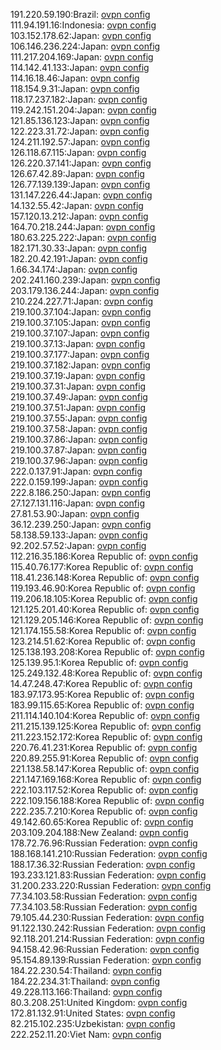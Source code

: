 191.220.59.190:Brazil: [ovpn config](vpn/191_220_59_190.ovpn)  
111.94.191.16:Indonesia: [ovpn config](vpn/111_94_191_16.ovpn)  
103.152.178.62:Japan: [ovpn config](vpn/103_152_178_62.ovpn)  
106.146.236.224:Japan: [ovpn config](vpn/106_146_236_224.ovpn)  
111.217.204.169:Japan: [ovpn config](vpn/111_217_204_169.ovpn)  
114.142.41.133:Japan: [ovpn config](vpn/114_142_41_133.ovpn)  
114.16.18.46:Japan: [ovpn config](vpn/114_16_18_46.ovpn)  
118.154.9.31:Japan: [ovpn config](vpn/118_154_9_31.ovpn)  
118.17.237.182:Japan: [ovpn config](vpn/118_17_237_182.ovpn)  
119.242.151.204:Japan: [ovpn config](vpn/119_242_151_204.ovpn)  
121.85.136.123:Japan: [ovpn config](vpn/121_85_136_123.ovpn)  
122.223.31.72:Japan: [ovpn config](vpn/122_223_31_72.ovpn)  
124.211.192.57:Japan: [ovpn config](vpn/124_211_192_57.ovpn)  
126.118.67.115:Japan: [ovpn config](vpn/126_118_67_115.ovpn)  
126.220.37.141:Japan: [ovpn config](vpn/126_220_37_141.ovpn)  
126.67.42.89:Japan: [ovpn config](vpn/126_67_42_89.ovpn)  
126.77.139.139:Japan: [ovpn config](vpn/126_77_139_139.ovpn)  
131.147.226.44:Japan: [ovpn config](vpn/131_147_226_44.ovpn)  
14.132.55.42:Japan: [ovpn config](vpn/14_132_55_42.ovpn)  
157.120.13.212:Japan: [ovpn config](vpn/157_120_13_212.ovpn)  
164.70.218.244:Japan: [ovpn config](vpn/164_70_218_244.ovpn)  
180.63.225.222:Japan: [ovpn config](vpn/180_63_225_222.ovpn)  
182.171.30.33:Japan: [ovpn config](vpn/182_171_30_33.ovpn)  
182.20.42.191:Japan: [ovpn config](vpn/182_20_42_191.ovpn)  
1.66.34.174:Japan: [ovpn config](vpn/1_66_34_174.ovpn)  
202.241.160.239:Japan: [ovpn config](vpn/202_241_160_239.ovpn)  
203.179.136.244:Japan: [ovpn config](vpn/203_179_136_244.ovpn)  
210.224.227.71:Japan: [ovpn config](vpn/210_224_227_71.ovpn)  
219.100.37.104:Japan: [ovpn config](vpn/219_100_37_104.ovpn)  
219.100.37.105:Japan: [ovpn config](vpn/219_100_37_105.ovpn)  
219.100.37.107:Japan: [ovpn config](vpn/219_100_37_107.ovpn)  
219.100.37.13:Japan: [ovpn config](vpn/219_100_37_13.ovpn)  
219.100.37.177:Japan: [ovpn config](vpn/219_100_37_177.ovpn)  
219.100.37.182:Japan: [ovpn config](vpn/219_100_37_182.ovpn)  
219.100.37.19:Japan: [ovpn config](vpn/219_100_37_19.ovpn)  
219.100.37.31:Japan: [ovpn config](vpn/219_100_37_31.ovpn)  
219.100.37.49:Japan: [ovpn config](vpn/219_100_37_49.ovpn)  
219.100.37.51:Japan: [ovpn config](vpn/219_100_37_51.ovpn)  
219.100.37.55:Japan: [ovpn config](vpn/219_100_37_55.ovpn)  
219.100.37.58:Japan: [ovpn config](vpn/219_100_37_58.ovpn)  
219.100.37.86:Japan: [ovpn config](vpn/219_100_37_86.ovpn)  
219.100.37.87:Japan: [ovpn config](vpn/219_100_37_87.ovpn)  
219.100.37.96:Japan: [ovpn config](vpn/219_100_37_96.ovpn)  
222.0.137.91:Japan: [ovpn config](vpn/222_0_137_91.ovpn)  
222.0.159.199:Japan: [ovpn config](vpn/222_0_159_199.ovpn)  
222.8.186.250:Japan: [ovpn config](vpn/222_8_186_250.ovpn)  
27.127.131.116:Japan: [ovpn config](vpn/27_127_131_116.ovpn)  
27.81.53.90:Japan: [ovpn config](vpn/27_81_53_90.ovpn)  
36.12.239.250:Japan: [ovpn config](vpn/36_12_239_250.ovpn)  
58.138.59.133:Japan: [ovpn config](vpn/58_138_59_133.ovpn)  
92.202.57.52:Japan: [ovpn config](vpn/92_202_57_52.ovpn)  
112.216.35.186:Korea Republic of: [ovpn config](vpn/112_216_35_186.ovpn)  
115.40.76.177:Korea Republic of: [ovpn config](vpn/115_40_76_177.ovpn)  
118.41.236.148:Korea Republic of: [ovpn config](vpn/118_41_236_148.ovpn)  
119.193.46.90:Korea Republic of: [ovpn config](vpn/119_193_46_90.ovpn)  
119.206.18.105:Korea Republic of: [ovpn config](vpn/119_206_18_105.ovpn)  
121.125.201.40:Korea Republic of: [ovpn config](vpn/121_125_201_40.ovpn)  
121.129.205.146:Korea Republic of: [ovpn config](vpn/121_129_205_146.ovpn)  
121.174.155.58:Korea Republic of: [ovpn config](vpn/121_174_155_58.ovpn)  
123.214.51.62:Korea Republic of: [ovpn config](vpn/123_214_51_62.ovpn)  
125.138.193.208:Korea Republic of: [ovpn config](vpn/125_138_193_208.ovpn)  
125.139.95.1:Korea Republic of: [ovpn config](vpn/125_139_95_1.ovpn)  
125.249.132.48:Korea Republic of: [ovpn config](vpn/125_249_132_48.ovpn)  
14.47.248.47:Korea Republic of: [ovpn config](vpn/14_47_248_47.ovpn)  
183.97.173.95:Korea Republic of: [ovpn config](vpn/183_97_173_95.ovpn)  
183.99.115.65:Korea Republic of: [ovpn config](vpn/183_99_115_65.ovpn)  
211.114.140.104:Korea Republic of: [ovpn config](vpn/211_114_140_104.ovpn)  
211.215.139.125:Korea Republic of: [ovpn config](vpn/211_215_139_125.ovpn)  
211.223.152.172:Korea Republic of: [ovpn config](vpn/211_223_152_172.ovpn)  
220.76.41.231:Korea Republic of: [ovpn config](vpn/220_76_41_231.ovpn)  
220.89.255.91:Korea Republic of: [ovpn config](vpn/220_89_255_91.ovpn)  
221.138.58.147:Korea Republic of: [ovpn config](vpn/221_138_58_147.ovpn)  
221.147.169.168:Korea Republic of: [ovpn config](vpn/221_147_169_168.ovpn)  
222.103.117.52:Korea Republic of: [ovpn config](vpn/222_103_117_52.ovpn)  
222.109.156.188:Korea Republic of: [ovpn config](vpn/222_109_156_188.ovpn)  
222.235.7.210:Korea Republic of: [ovpn config](vpn/222_235_7_210.ovpn)  
49.142.60.65:Korea Republic of: [ovpn config](vpn/49_142_60_65.ovpn)  
203.109.204.188:New Zealand: [ovpn config](vpn/203_109_204_188.ovpn)  
178.72.76.96:Russian Federation: [ovpn config](vpn/178_72_76_96.ovpn)  
188.168.141.210:Russian Federation: [ovpn config](vpn/188_168_141_210.ovpn)  
188.17.36.32:Russian Federation: [ovpn config](vpn/188_17_36_32.ovpn)  
193.233.121.83:Russian Federation: [ovpn config](vpn/193_233_121_83.ovpn)  
31.200.233.220:Russian Federation: [ovpn config](vpn/31_200_233_220.ovpn)  
77.34.103.58:Russian Federation: [ovpn config](vpn/77_34_103_58.ovpn)  
77.34.103.58:Russian Federation: [ovpn config](vpn/77_34_103_58.ovpn)  
79.105.44.230:Russian Federation: [ovpn config](vpn/79_105_44_230.ovpn)  
91.122.130.242:Russian Federation: [ovpn config](vpn/91_122_130_242.ovpn)  
92.118.201.214:Russian Federation: [ovpn config](vpn/92_118_201_214.ovpn)  
94.158.42.96:Russian Federation: [ovpn config](vpn/94_158_42_96.ovpn)  
95.154.89.139:Russian Federation: [ovpn config](vpn/95_154_89_139.ovpn)  
184.22.230.54:Thailand: [ovpn config](vpn/184_22_230_54.ovpn)  
184.22.234.31:Thailand: [ovpn config](vpn/184_22_234_31.ovpn)  
49.228.113.166:Thailand: [ovpn config](vpn/49_228_113_166.ovpn)  
80.3.208.251:United Kingdom: [ovpn config](vpn/80_3_208_251.ovpn)  
172.81.132.91:United States: [ovpn config](vpn/172_81_132_91.ovpn)  
82.215.102.235:Uzbekistan: [ovpn config](vpn/82_215_102_235.ovpn)  
222.252.11.20:Viet Nam: [ovpn config](vpn/222_252_11_20.ovpn)  
